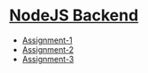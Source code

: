 # [NodeJS Backend](https://mdghulamansari.github.io/Node-JS-Backend)

- [Assignment-1](https://mdghulamansari.github.io/Node-JS-Backend/Assignment-1/index.html)
- [Assignment-2](https://mdghulamansari.github.io/Node-JS-Backend/Assignment-2/index.html)
- [Assignment-3](https://mdghulamansari.github.io/Node-JS-Backend/Assignment-3/CSA.svg)
